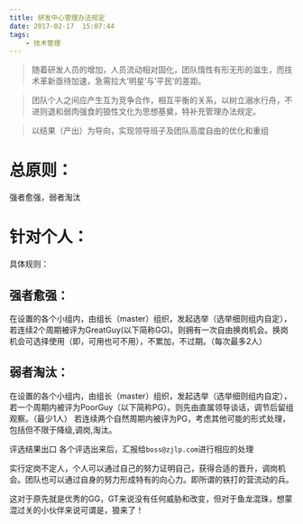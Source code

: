 ```yaml
---
title: 研发中心管理办法规定
date: 2017-02-17  15:07:44
tags: 
    - 技术管理
---
```

> 随着研发人员的增加，人员流动相对固化，团队惰性有形无形的滋生，而技术革新亟待加速，急需拉大‘明星’与‘平民’的差距。

> 团队个人之间应产生互为竞争合作，相互平衡的关系，以树立溺水行舟，不进则退和弱肉强食的狼性文化为思想基奠，特补充管理办法规定。

> 以结果（产出）为导向，实现领导班子及团队高度自由的优化和重组

# 总原则：

强者愈强，弱者淘汰

# 针对个人：
具体规则：

## 强者愈强：

在设置的各个小组内，由组长（master）组织，发起选举（选举细则组内自定），若连续2个周期被评为GreatGuy(以下简称GG)。则拥有一次自由换岗机会。换岗机会可选择使用（即，可用也可不用），不累加，不过期。（每次最多2人）

## 弱者淘汰：

在设置的各个小组内，由组长（master）组织，发起选举（选举细则组内自定），若一个周期内被评为PoorGuy（以下简称PG）。则先由直属领导谈话，调节后留组观察。（最少1人）
若连续两个自然周期内被评为PG，考虑其他可能的形式处理，包括但不限于降级,调岗,淘汰。

评选结果出口
各个评选出来后，汇报给`boss@zjlp.com`进行相应的处理

实行定岗不定人，个人可以通过自己的努力证明自己，获得合适的晋升，调岗机会。团队也可以通过自身的努力形成特有的向心力。即所谓的铁打的营流动的兵。

这对于原先就是优秀的GG，GT来说没有任何威胁和改变，但对于鱼龙混珠，想蒙混过关的小伙伴来说可谓是，狼来了！

